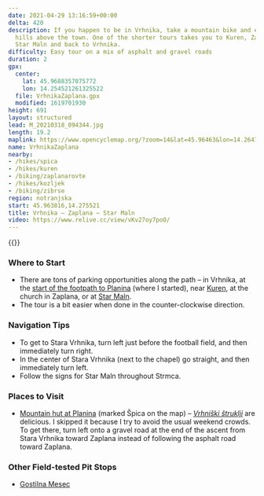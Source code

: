 ```yaml
---
date: 2021-04-29 13:16:59+00:00
delta: 420
description: If you happen to be in Vrhnika, take a mountain bike and explore the
  hills above the town. One of the shorter tours takes you to Kuren, Zaplana, Strmca,
  Star Maln and back to Vrhnika.
difficulty: Easy tour on a mix of asphalt and gravel roads
duration: 2
gpx:
  center:
    lat: 45.9688357075772
    lon: 14.254521261325522
  file: VrhnikaZaplana.gpx
  modified: 1619701930
height: 691
layout: structured
lead: M_20210318_094344.jpg
length: 19.2
maplink: https://www.opencyclemap.org/?zoom=14&lat=45.96463&lon=14.26478&layers=B0000
name: VrhnikaZaplana
nearby:
- /hikes/spica
- /hikes/kuren
- /biking/zaplanarovte
- /hikes/kozljek
- /biking/zibrse
region: notranjska
start: 45.963816,14.275521
title: Vrhnika – Zaplana – Star Maln
video: https://www.relive.cc/view/vKv27oy7poO/
---
```

{{<hike-details description="yes">}}

### Where to Start

* There are tons of parking opportunities along the path – in Vrhnika, at the [start of the footpath to Planina](../../hikes/spica/kv/) (where I started), near [Kuren](../../hikes/spica/kr), at the church in Zaplana, or at [Star Maln](../../hikes/spica/sm/).
* The tour is a bit easier when done in the counter-clockwise direction.

### Navigation Tips

* To get to Stara Vrhnika, turn left just before the football field, and then immediately turn right.
* In the center of Stara Vrhnika (next to the chapel) go straight, and then immediately turn left.
* Follow the signs for Star Maln throughout Strmca. 

### Places to Visit

* [Mountain hut at Planina](../../hikes/spica) (marked Špica on the map) – *[Vrhniški štruklji](https://www.visitvrhnika.si/en/vrhnika/worthy-of-attention/rolled-prune-dumplings)* are delicious. I skipped it because I try to avoid the usual weekend crowds. To get there, turn left onto a gravel road at the end of the ascent from Stara Vrhnika toward Zaplana instead of following the asphalt road toward Zaplana.

### Other Field-tested Pit Stops

* [Gostilna Mesec](http://www.gostilna-mesec.si/EN/)
